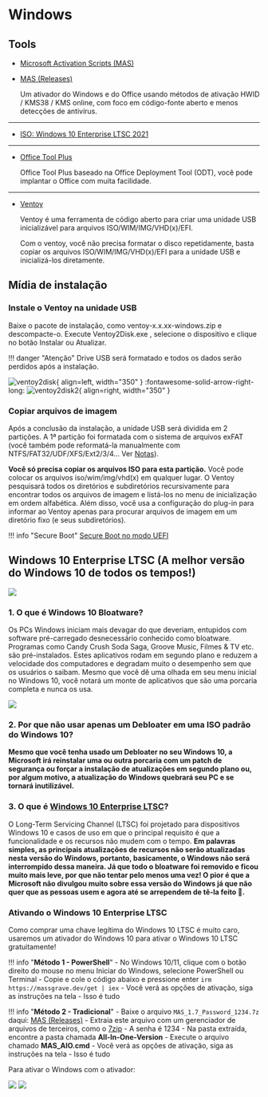 # Windows

## Tools

- [Microsoft Activation Scripts (MAS)](https://massgrave.dev)
- [MAS (Releases)](https://github.com/massgravel/Microsoft-Activation-Scripts/releases)
    
    Um ativador do Windows e do Office usando métodos de ativação HWID / KMS38 / KMS online, com foco em código-fonte aberto e menos detecções de antivírus.

***

- [ISO: Windows 10 Enterprise LTSC 2021](https://opendirectory.luzea.de/luzea/Windows_10_Enterprise_LTSC_2021/)

***

- [Office Tool Plus](https://otp.landian.vip/en-us)

    Office Tool Plus baseado na Office Deployment Tool (ODT), você pode implantar o Office com muita facilidade.

***

- [Ventoy](https://www.ventoy.net/en/index.html)

    Ventoy é uma ferramenta de código aberto para criar uma unidade USB inicializável para arquivos ISO/WIM/IMG/VHD(x)/EFI.

    Com o ventoy, você não precisa formatar o disco repetidamente, basta copiar os arquivos ISO/WIM/IMG/VHD(x)/EFI para a unidade USB e inicializá-los diretamente.

## Mídia de instalação

### Instale o Ventoy na unidade USB

Baixe o pacote de instalação, como ventoy-x.x.xx-windows.zip e descompacte-o. Execute Ventoy2Disk.exe , selecione o dispositivo e clique no botão Instalar ou Atualizar.

!!! danger "Atenção"
    Drive USB será formatado e todos os dados serão perdidos após a instalação.

![ventoy2disk](img/ventoy2disk_en.png){ align=left, width="350" }
:fontawesome-solid-arrow-right-long:
![ventoy2disk2](img/ventoy2disk2_en.png){ align=right, width="350" }

### Copiar arquivos de imagem

Após a conclusão da instalação, a unidade USB será dividida em 2 partições. A 1ª partição foi formatada com o sistema de arquivos exFAT (você também pode reformatá-la manualmente com NTFS/FAT32/UDF/XFS/Ext2/3/4... Ver [Notas](https://www.ventoy.net/en/doc_disk_layout.html)). 

**Você só precisa copiar os arquivos ISO para esta partição.** Você pode colocar os arquivos iso/wim/img/vhd(x) em qualquer lugar. O Ventoy pesquisará todos os diretórios e subdiretórios recursivamente para encontrar todos os arquivos de imagem e listá-los no menu de inicialização em ordem alfabética. Além disso, você usa a configuração do plug-in para informar ao Ventoy apenas para procurar arquivos de imagem em um diretório fixo (e seus subdiretórios).

!!! info "Secure Boot"
    [Secure Boot no modo UEFI](https://www.ventoy.net/en/doc_secure.html)

## Windows 10 Enterprise LTSC (A melhor versão do Windows 10 de todos os tempos!)
![](img/_resources/_2b07b6aae6c945e0b3af8c071bd60439.png)

### 1. O que é Windows 10 Bloatware?

Os PCs Windows iniciam mais devagar do que deveriam, entupidos com software pré-carregado desnecessário conhecido como bloatware. Programas como Candy Crush Soda Saga, Groove Music, Filmes & TV etc. são pré-instalados. Estes aplicativos rodam em segundo plano e reduzem a velocidade dos computadores e degradam muito o desempenho sem que os usuários o saibam. Mesmo que você dê uma olhada em seu menu inicial no Windows 10, você notará um monte de aplicativos que são uma porcaria completa e nunca os usa.

![](img/_resources/_59f1c2d9662e4baca6d5716d3c043733.png)

### 2. Por que não usar apenas um Debloater em uma ISO padrão do Windows 10?

**Mesmo que você tenha usado um Debloater no seu Windows 10, a Microsoft irá reinstalar uma ou outra porcaria com um patch de segurança ou forçar a instalação de atualizações em segundo plano ou, por algum motivo, a atualização do Windows quebrará seu PC e se tornará inutilizável.**

### 3. O que é [**Windows 10 Enterprise LTSC**](https://learn.microsoft.com/en-us/windows/whats-new/ltsc/whats-new-windows-10-2021)?

O Long-Term Servicing Channel (LTSC) foi projetado para dispositivos Windows 10 e casos de uso em que o principal requisito é que a funcionalidade e os recursos não mudem com o tempo. **Em palavras simples, as principais atualizações de recursos não serão atualizadas nesta versão do Windows, portanto, basicamente, o Windows não será interrompido dessa maneira. Já que todo o bloatware foi removido e ficou muito mais leve, por que não tentar pelo menos uma vez! O pior é que a Microsoft não divulgou muito sobre essa versão do Windows já que não quer que as pessoas usem e agora até se arrependem de tê-la feito 🤡.**

### **Ativando o Windows 10 Enterprise LTSC**

Como comprar uma chave legítima do Windows 10 LTSC é muito caro, usaremos um ativador do Windows 10 para ativar o Windows 10 LTSC gratuitamente!


!!! info "**Método 1 - PowerShell**"
    - No Windows 10/11, clique com o botão direito do mouse no menu Iniciar do Windows, selecione PowerShell ou Terminal
    - Copie e cole o código abaixo e pressione enter 
     ```
     irm https://massgrave.dev/get | iex
     ```
    - Você verá as opções de ativação, siga as instruções na tela
    - Isso é tudo

!!! info "**Método 2 - Tradicional**"
    - Baixe o arquivo ```MAS_1.7_Password_1234.7z``` daqui: [MAS (Releases)](https://github.com/massgravel/Microsoft-Activation-Scripts/releases)
    - Extraia este arquivo com um gerenciador de arquivos de terceiros, como o [7zip](https://www.7-zip.org/download.html)
    - A senha é 1234
    - Na pasta extraída, encontre a pasta chamada **All-In-One-Version**
    - Execute o arquivo chamado **MAS_AIO.cmd**
    - Você verá as opções de ativação, siga as instruções na tela
    - Isso é tudo

Para ativar o Windows com o ativador:

![](img/_resources/_bc60131a755d440caefb82237f39f6de.png)
![](img/_resources/_1bed38d4286b484bbd6e342faf36fcbb.png)